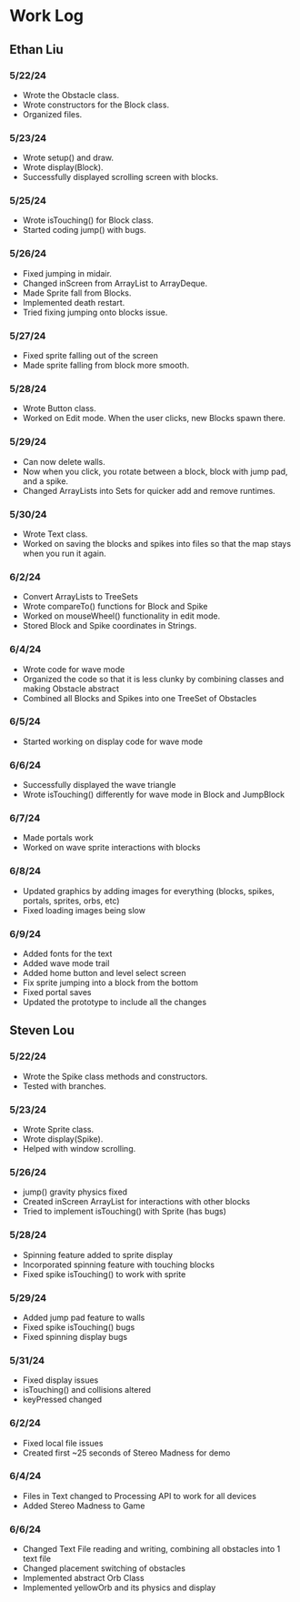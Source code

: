 # Work Log

## Ethan Liu

### 5/22/24
* Wrote the Obstacle class.
* Wrote constructors for the Block class.
* Organized files.

### 5/23/24
* Wrote setup() and draw.
* Wrote display(Block).
* Successfully displayed scrolling screen with blocks.

### 5/25/24
* Wrote isTouching() for Block class.
* Started coding jump() with bugs.

### 5/26/24
* Fixed jumping in midair.
* Changed inScreen from ArrayList to ArrayDeque.
* Made Sprite fall from Blocks.
* Implemented death restart.
* Tried fixing jumping onto blocks issue.

### 5/27/24
* Fixed sprite falling out of the screen
* Made sprite falling from block more smooth.

### 5/28/24
* Wrote Button class.
* Worked on Edit mode. When the user clicks, new Blocks spawn there.

### 5/29/24
* Can now delete walls.
* Now when you click, you rotate between a block, block with jump pad, and a spike.
* Changed ArrayLists into Sets for quicker add and remove runtimes.

### 5/30/24
* Wrote Text class.
* Worked on saving the blocks and spikes into files so that the map stays when you run it again.

### 6/2/24
* Convert ArrayLists to TreeSets
* Wrote compareTo() functions for Block and Spike
* Worked on mouseWheel() functionality in edit mode.
* Stored Block and Spike coordinates in Strings.

### 6/4/24
* Wrote code for wave mode
* Organized the code so that it is less clunky by combining classes and making Obstacle abstract
* Combined all Blocks and Spikes into one TreeSet of Obstacles

### 6/5/24
* Started working on display code for wave mode

### 6/6/24
* Successfully displayed the wave triangle
* Wrote isTouching() differently for wave mode in Block and JumpBlock

### 6/7/24
* Made portals work
* Worked on wave sprite interactions with blocks

### 6/8/24
* Updated graphics by adding images for everything (blocks, spikes, portals, sprites, orbs, etc)
* Fixed loading images being slow

### 6/9/24
* Added fonts for the text
* Added wave mode trail
* Added home button and level select screen
* Fix sprite jumping into a block from the bottom
* Fixed portal saves
* Updated the prototype to include all the changes

## Steven Lou
### 5/22/24
* Wrote the Spike class methods and constructors.
* Tested with branches.

### 5/23/24
* Wrote Sprite class.
* Wrote display(Spike).
* Helped with window scrolling.

### 5/26/24
* jump() gravity physics fixed
* Created inScreen ArrayList for interactions with other blocks
* Tried to implement isTouching() with Sprite (has bugs)

### 5/28/24
* Spinning feature added to sprite display
* Incorporated spinning feature with touching blocks
* Fixed spike isTouching() to work with sprite

### 5/29/24
* Added jump pad feature to walls
* Fixed spike isTouching() bugs
* Fixed spinning display bugs

### 5/31/24
* Fixed display issues
* isTouching() and collisions altered
* keyPressed changed

### 6/2/24
* Fixed local file issues
* Created first ~25 seconds of Stereo Madness for demo

### 6/4/24
* Files in Text changed to Processing API to work for all devices
* Added Stereo Madness to Game

### 6/6/24
* Changed Text File reading and writing, combining all obstacles into 1 text file
* Changed placement switching of obstacles
* Implemented abstract Orb Class
* Implemented yellowOrb and its physics and display
